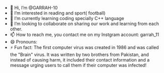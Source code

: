 - 👋 Hi, I’m @GARRAH-10
- 👀 I’m interested in reading and sport( football)
- 🌱 I’m currently learning coding specially C++ language
- 💞️ I’m looking to collaborate on sharing our work and learning from each other.
- 📫 How to reach me, you contact me on my Instgram account: garrah_11
- 😄 Pronouns: 
- ⚡ Fun fact: The first computer virus was created in 1986 and was called the "Brain" virus. It was written by two brothers from Pakistan, and instead of causing harm, it included their contact information and a message urging users to call them if their computer was infected!








<!---
GARRAH-10/GARRAH-10 is a ✨ special ✨ repository because its `README.md` (this file) appears on your GitHub profile.
You can click the Preview link to take a look at your changes.
--->
